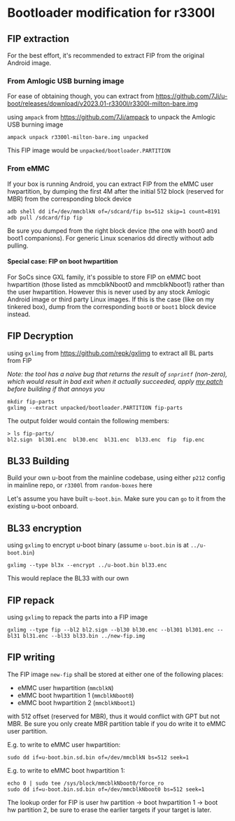 # Bootloader modification for r3300l

## FIP extraction

For the best effort, it's recommended to extract FIP from the original Android image. 

### From Amlogic USB burning image

For ease of obtaining though, you can extract from https://github.com/7Ji/u-boot/releases/download/v2023.01-r3300l/r3300l-milton-bare.img

using `ampack` from https://github.com/7Ji/ampack to unpack the Amlogic USB burning image
```
ampack unpack r3300l-milton-bare.img unpacked
```
This FIP image would be `unpacked/bootloader.PARTITION`

### From eMMC

If your box is running Android, you can extract FIP from the eMMC user hwpartition, by dumping the first 4M after the initial 512 block (reserved for MBR) from the corresponding block device
```
adb shell dd if=/dev/mmcblkN of=/sdcard/fip bs=512 skip=1 count=8191
adb pull /sdcard/fip fip
```

Be sure you dumped from the right block device (the one with boot0 and boot1 companions). For generic Linux scenarios dd directly without adb pulling.


#### Special case: FIP on boot hwpartition

For SoCs since GXL family, it's possible to store FIP on eMMC boot hwpartition (those listed as mmcblkNboot0 and mmcblkNboot1) rather than the user hwpartition. However this is never used by any stock Amlogic Android image or third party Linux images. If this is the case (like on my tinkered box), dump from the corresponding `boot0` or `boot1` block device instead.

## FIP Decryption

using `gxlimg` from https://github.com/repk/gxlimg to extract all BL parts from FIP

_Note: the tool has a naive bug that returns the result of `snprintf` (non-zero), which would result in bad exit when it actually succeeded, apply [my patch](./0001-fip-gi_fip_extract_bl3x-fix-non-zero-return-code-on-.patch) before building if that annoys you_

```
mkdir fip-parts
gxlimg --extract unpacked/bootloader.PARTITION fip-parts
```

The output folder would contain the following members:

```
> ls fip-parts/
bl2.sign  bl301.enc  bl30.enc  bl31.enc  bl33.enc  fip  fip.enc
```

## BL33 Building

Build your own u-boot from the mainline codebase, using either `p212` config in mainline repo, or `r3300l` from `random-boxes` here

Let's assume you have built `u-boot.bin`. Make sure you can `go` to it from the existing u-boot onboard.

## BL33 encryption

using `gxlimg` to encrypt u-boot binary (assume `u-boot.bin` is at `../u-boot.bin`)
```
gxlimg --type bl3x --encrypt ../u-boot.bin bl33.enc
```

This would replace the BL33 with our own

## FIP repack

using `gxlimg` to repack the parts into a FIP image

```
gxlimg --type fip --bl2 bl2.sign --bl30 bl30.enc --bl301 bl301.enc --bl31 bl31.enc --bl33 bl33.bin ../new-fip.img
```

## FIP writing

The FIP image `new-fip` shall be stored at either one of the following places:
- eMMC user hwpartition (`mmcblkN`)
- eMMC boot hwpartition 1 (`mmcblkNboot0`)
- eMMC boot hwpartition 2 (`mmcblkNboot1`)

with 512 offset (reserved for MBR), thus it would conflict with GPT but not MBR. Be sure you only create MBR partition table if you do write it to eMMC user partition.

E.g. to write to eMMC user hwpartition:
```
sudo dd if=u-boot.bin.sd.bin of=/dev/mmcblkN bs=512 seek=1
```

E.g. to write to eMMC boot hwpartition 1:
```
echo 0 | sudo tee /sys/block/mmcblkNboot0/force_ro 
sudo dd if=u-boot.bin.sd.bin of=/dev/mmcblkNboot0 bs=512 seek=1
```

The lookup order for FIP is user hw partition -> boot hwpartition 1 -> boot hw partition 2, be sure to erase the earlier targets if your target is later.